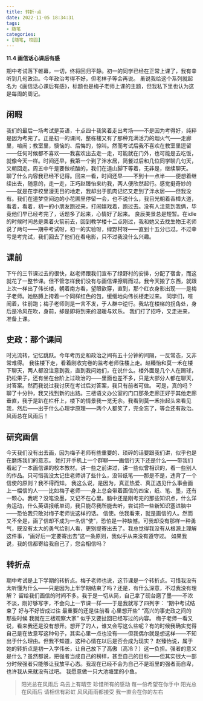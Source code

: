```yaml
---
title: 转折·点
date: 2022-11-05 18:34:31
tags:
- 随笔
categories:
- [随笔, 校园]
---
```


**11.4 画信话心课后有感**

期中考试落下帷幕，一切，终将回归平静。初一的同学已经在正常上课了，我有幸听到几句政治。今年政治考得不好，但老样子等会再说。
虽说我给这个系列就起名为《画信话心课后有感》，标题也是梅子老师上课的主题，但我私下里也认为这是每周的周记。

<!--more-->

## 闲暇

我们的最后一场考试是英语，十点四十我笑着走出考场——不是因为考得好，纯粹是因为考完了。正是初一的课间，整栋楼又有了那种充满活力的烟火气——走廊里，喧闹；教室里，懊恼的、后悔的，惊叫。然而考试后我不喜欢在教室里逗留——任何时候都不喜欢——我喜欢出去走一走，可能就在门外，也可能是去吃饭，就像今天一样。时间还早，我第一个到了泮水居，简餐过后和几位同学聊几句天，又朝回走。周五中午是要做核酸的，我们在道山脚下等着，无非是，继续聊天。
聊了什么内容我已经不记得。回来一看，时间还早——不到十一点半——便想着继续出去，随意的，走一走，正巧赵臻怡来约我，两人便欣然起行。感觉挺奇妙的——就是在学校里漫无目的地走，我却出于肌肉记忆又走到了泮水居——但我没有。我们在道梦空间边的小花圃里停留一会，也不说什么，我目光朝着香樟大道，看着，看着，初一的小朋友跑过来，打闹嬉戏着，跑过去。没有人注意到我俩，毕竟他们早已经考完了，话题多了起来，心情好了起来。
良辰美景总是短暂。在idle的时候时间总是乘着火箭前去，回到教学楼十二点刚过，我和她又去找生物王老师说了两句——期中考试呀，初一的实验呀，绿野村呀——直到十五分已过。不过幸亏是考完试，我们回去了他们在看电影，只不过我没什么兴趣。

## 课前

下午的三节课过去的很快，赵老师跟我们宣布了绿野村的安排，分配了宿舍，而这就花了一整节课。但不管怎样我们没有与画信课擦肩而过。我今天搬了东西，就跟上次一样出了伟长楼，朝着南方看，望眼欲穿，直到，那个红衣身影出现——是梅子老师。她胳膊上挎着一个同样红色的包，缓缓地向伟长楼走过来。
同学们，喧闹着，往前跑；梅子老师则是一言不发，于人群中逆行。我站在楼梯的拐角处，身后是冷风在吹，身前，却是即将到来的温暖与欢乐。
我们打了招呼，又走进来，准备上课。

## 史政：那个课间

时光流转，记忆跳跃。今年考历史和政治之间有五十分钟的间隔，一反常态，又非常难得。
我往楼下走，看着刚收完卷的监考老师往楼上走。赵臻怡和莫一禾在楼下聊天，两人都没注意到我，直到我问她们，在说什么。楼外面是几个人在踢球，扔松果子，还有坐在台阶上过政治的——里面也差不多，只是大部分人都在聊天，对答案。然而我说过我讨厌在考试后对答案，我只有前者可做。
可是，真的吗？聊了十分钟，我又找到新的出路。三楼语文办公室的门口那条走廊正好于其他走廊垂直，我于是趴在栏杆上，楼下的情景我一览无余。我看到莫一禾抬起头来看见我，然后——出于什么心理学原理——两个人都笑了，完全忘了，等会还有政治。
风雨总在风雨后！

## 研究画信

今天我们没有出去画，因为梅子老师有些重要的、琐碎的话要跟我们讲，似乎也是在磨炼我们的意志。
她打开手机上一个群聊——画信行天下还是什么——带我们看起了一本画信课的校本教材。讲一些之前讲过，讲一些似曾相识的，看一些别人的作品。只可惜我没太记住老师讲了些什么，没带纸笔——那是不是，违背了一个信使的原则？我不得而知。
我这么说，是因为，真正热爱、真正遇见什么事会画上一幅信的人——比如梅子老师——身上总会带着画信的四宝，纸、笔、墨，还有一颗心。我呢？没笔没墨，又记不在心里。脑中还是刚考完的那些知识点，什么洋务运动，什么英语报纸单词，我只能尽我所能去听，尝试把一些新知识塞进脑中——恐怕我只敢对梅子老师说这样的话。
信使。依我看来，就是画信的人。然而又不全是，画了信却不成为一名信“使”，恐怕是一种缺憾。可我却没有那样一种勇气，既没有太大的勇气给别人看，更别提寄出去了。我总觉得我没有从根源上理解这件事，“画好后一定要寄出去”这一条原则，我似乎从来没有遵守过。
如果我说，我的信都寄给我自己了，您会相信吗？

## 转折点

期中考试是上下学期的转折点。梅子老师也说，这节课是一个转折点。可惜我没有太听懂为什么——只是因为上半学期结束了吗？还是，有什么深意，不过我没有理解？
留给我们画信的时间不多。我于是一切从简，自己拿了砚台磨了墨——不浓不淡，刚好够写字，不会向上一节课一样——于是我就写了四列字：
    “期中考试结束了 好与不好皆成过往 最重要的还是往前看 心里想开些”
    “高兴的事史政之间的那些时候 我就在三楼观察大家”
似乎又要扯回已经写过的内容。
梅子老师一看又说，看来我还是没有想开。想开了的人，谁又会写这么些呢？有的时候我确实觉得自己是在故意写这种句子，其实心里一点也没有——但我偶尔就是想这样——不知出于什么理由。但我不知道，这种心情在以后是否会成为现实？
赵臻怡说，属于她的转折点是初一入学伟长，让自己放下了高傲（高冷？）这一负担。强者的意义是什么？虽然都说，把强者当成自己的榜样，甚至自己的目标——但其实很大一部分时候强者只能够让我放平心态。我现在已经不会为自己不是班里的强者而自卑，也许我从来就没有过吧。
我愿意做一只大池塘里的小鱼。

> 阳光总在风雨后 乌云上有晴空 珍惜所有的感动 每一份希望在你手中
> 阳光总在风雨后 请相信有彩虹 风风雨雨都接受 我一直会在你的左右
